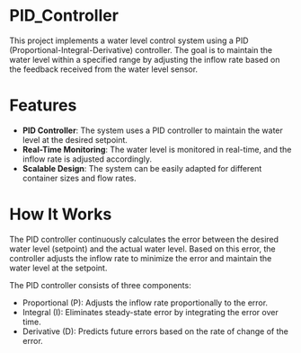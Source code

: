 # PID_Controller
This project implements a water level control system using a PID (Proportional-Integral-Derivative) controller. The goal is to maintain the water level within a specified range by adjusting the inflow rate based on the feedback received from the water level sensor.
# Features
- **PID Controller**: The system uses a PID controller to maintain the water level at the desired setpoint.
- **Real-Time Monitoring**: The water level is monitored in real-time, and the inflow rate is adjusted accordingly.
- **Scalable Design**: The system can be easily adapted for different container sizes and flow rates.
# How It Works
The PID controller continuously calculates the error between the desired water level (setpoint) and the actual water level. Based on this error, the controller adjusts the inflow rate to minimize the error and maintain the water level at the setpoint.

The PID controller consists of three components:

- Proportional (P): Adjusts the inflow rate proportionally to the error.
- Integral (I): Eliminates steady-state error by integrating the error over time.
- Derivative (D): Predicts future errors based on the rate of change of the error.
